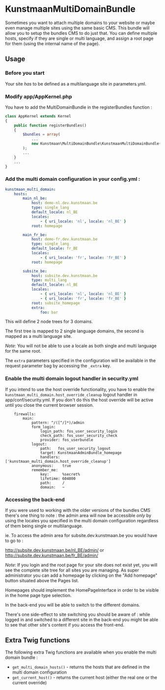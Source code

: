# KunstmaanMultiDomainBundle

Sometimes you want to attach multiple domains to your website or maybe even manage multiple sites using the
same basic CMS. This bundle will allow you to setup the bundles CMS to do just that. You can define multiple
hosts, specify if they are single or multi language, and assign a root page for them (using the internal name
of the page).

## Usage

### Before you start

Your site *has* to be defined as a multilanguage site in parameters.yml.


### Modify app/AppKernel.php

You have to add the MultiDomainBundle in the registerBundles function :

```php
class AppKernel extends Kernel
{
    public function registerBundles()
    {
        $bundles = array(
            ...
            new Kunstmaan\MultiDomainBundle\KunstmaanMultiDomainBundle(),
        );
        ...
    }
    ...
}
```


### Add the multi domain configuration in your config.yml :

```yml
kunstmaan_multi_domain:
    hosts:
        main_nl_be:
            host: demo-nl.dev.kunstmaan.be
            type: single_lang
            default_locale: nl_BE
            locales:
                - { uri_locale: 'nl', locale: 'nl_BE' }
            root: homepage

        main_fr_be:
            host: demo-fr.dev.kunstmaan.be
            type: single_lang
            default_locale: fr_BE
            locales:
                - { uri_locale: 'fr', locale: 'fr_BE' }
            root: homepage

        subsite_be:
            host: subsite.dev.kunstmaan.be
            type: multi_lang
            default_locale: nl_BE
            locales:
                - { uri_locale: 'nl', locale: 'nl_BE' }
                - { uri_locale: 'fr', locale: 'fr_BE' }
            root: subsite_homepage
            extra:
                foo: bar
```

This will define 2 node trees for 3 domains.

The first tree is mapped to 2 single language domains, the second is mapped as a multi language site.

*Note*: You will not be able to use a locale as both single and multi language for the same root.

The ```extra``` parameters specified in the configuration will be available in the request parameter bag by
accessing the ```_extra``` key.


### Enable the multi domain logout handler in security.yml

If you intend to use the host override functionality, you have to enable the ```kunstmaan_multi_domain.host_override_cleanup```
logout handler in app/conf/security.yml. If you don't do this the host override will be active until you close the
current browser session.

```
    firewalls:
        main:
            pattern: ^/([^/]*)/admin
            form_login:
                login_path: fos_user_security_login
                check_path: fos_user_security_check
                provider: fos_userbundle
            logout:
                path:   fos_user_security_logout
                target: KunstmaanAdminBundle_homepage
                handlers: ['kunstmaan_multi_domain.host_override_cleanup']
            anonymous:    true
            remember_me:
                key:      %secret%
                lifetime: 604800
                path:     /
                domain:   ~
```


### Accessing the back-end

If you were used to working with the older versions of the bundles CMS there's one thing to note : the admin
area will now be accessible *only* by using the locales you specified in the multi domain configuration
regardless of them being single or multilanguage.

ie. To access the admin area for subsite.dev.kunstmaan.be you would have to go to :

http://subsite.dev.kunstmaan.be/nl_BE/admin/ or http://subsite.dev.kunstmaan.be/fr_BE/admin/

*Note*:
If you login and the root page for your site does not exist yet, you will see the complete site tree for all
sites you are managing. As super administrator you can add a homepage by clicking on the "Add homepage" button
situated above the Pages list.

Homepages should implement the HomePageInterface in order to be visible in the home page type selection.

In the back-end you will be able to switch to the different domains.

There's one side-effect to site switching you should be aware of : while logged in and switched to a different
site in the back-end you might be able to see that other site's content if you access the front-end.


## Extra Twig functions

The following extra Twig functions are available when you enable the multi domain bundle :

- ```get_multi_domain_hosts()``` - returns the hosts that are defined in the multi domain configuration
- ```get_current_host()``` - returns the current host (either the real one or the current override)
